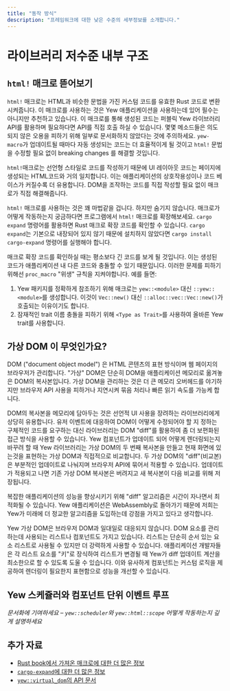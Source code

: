 ```yaml
---
title: "동작 방식"
description: "프레임워크에 대한 낮은 수준의 세부정보를 소개합니다."
---
```


# 라이브러리 저수준 내부 구조

## `html!` 매크로 뜯어보기

`html!` 매크로는 HTML과 비슷한 문법을 가진 커스텀 코드를 유효한 Rust 코드로 변환시켜줍니다.
이 매크로를 사용하는 것은 Yew 애플리케이션을 사용하는데 있어 필수는 아니지만 추천하고 있습니다.
이 매크로를 통해 생성된 코드는 퍼블릭 Yew 라이브러리 API를 활용하며 필요하다면 API를 직접 호출 하실 수 있습니다.
몇몇 메소드들은 의도되지 않은 오용을 피하기 위해 일부로 문서화하지 않았다는 것에 주의하세요.
`yew-macro`가 업데이트될 때마다 자동 생성되는 코드는 더 효율적이게 될 것이고 `html!` 문법을 수정할 필요 없이
breaking changes 를 해결할 것입니다.


`html!`매크로는 선언형 스타일로 코드를 작성하기 때문에 UI 레이아웃 코드는 페이지에 생성되는 HTML코드와
거의 일치합니다. 이는 애플리케이션의 상호작용성이나 코드 베이스가 커질수록 더 유용합니다.
DOM을 조작하는 코드를 직접 작성할 필요 없이 매크로가 직접 해결해줍니다.

`html!` 매크로를 사용하는 것은 꽤 마법같을 겁니다. 하지만 숨기지 않습니다. 매크로가 어떻게 작동하는지 궁금하다면
프로그램에서 `html!` 매크로를 확장해보세요. `cargo expand` 명령어를 활용하면 Rust 매크로 확장 코드를 확인할 수 있습니다.
`cargo expand`는 기본으로 내장되어 있지 않기 때문에 설치하지 않았다면 `cargo install cargo-expand` 명령어를 실행해야 합니다.

매크로 확장 코드를 확인하실 때는 평소보다 긴 코드를 보게 될 것입니다.
이는 생성된 코드가 애플리케이션 내 다른 코드와 충돌할 수 있기 때문입니다.
이러한 문제를 피하기 위해선 `proc_macro` "위생" 규칙을 지켜야합니다. 예를 들면:

1. Yew 패키지를 정확하게 참조하기 위해 매크로는 `yew::<module>` 대신 `::yew::<module>`를 생성합니다.
이것이 `Vec::new()` 대신 `::alloc::vec::Vec::new()`가 호출되는 이유이기도 합니다.
2. 잠재적인 trait 이름 충돌을 피하기 위해 `<Type as Trait>`를 사용하여 올바른 Yew trait를 사용합니다.

## 가상 DOM 이 무엇인가요?

DOM ("document object model") 은 HTML 콘텐츠의 표현 방식이며 웹 페이지의 브라우저가 관리합니다.
"가상" DOM은 단순히 DOM을 애플리케이션 메모리로 옮겨놓은 DOM의 복사본입니다.
가상 DOM을 관리하는 것은 더 큰 메모리 오버헤드를 야기하지만 브라우저 API 사용을 피하거나 지연시켜
묶음 처리나 빠른 읽기 속도를 가능케 합니다. 

DOM의 복사본을 메모리에 담아두는 것은 선언적 UI 사용을 장려하는 라이브러리에게 상당히 유용합니다.
유저 이벤트에 대응하여 DOM이 어떻게 수정되어야 할 지 정하는 구체적인 코드를 요구하는 대신
라이브러리는 DOM "diff"를 활용하여 좀 더 보편화된 접근 방식을 사용할 수 있습니다.
Yew 컴포넌트가 업데이트 되어 어떻게 렌더링되는지 바꾸려 할 때 Yew 라이브러리는 가상 DOM의 두 번째 복사본을 만들고
현재 화면에 있는것을 표현하는 가상 DOM과 직접적으로 비교합니다.
두 가상 DOM의 "diff"(비교본)은 부분적인 업데이트로 나눠지며 브라우저 API에 묶어서 적용할 수 있습니다.
업데이트가 적용되고 나면 기존 가상 DOM 복사본은 버려지고 새 복사본이 다음 비교를 위해 저장됩니다.

복잡한 애플리케이션의 성능을 향상시키기 위해 "diff" 알고리즘은 시간이 자나면서 최적화될 수 있습니다.
Yew 애플리케이션은 WebAssembly로 돌아가기 때문에 저희는 Yew가 미래에 더 정교한 알고리즘을 도입하는데 강점을 가지고 있다고 생각합니다.

Yew 가상 DOM은 브라우저 DOM과 일대일로 대응되지 않습니다. DOM 요소를 관리하는데 사용되는 리스트나 컴포넌트도 가지고 있습니다.
리스트는 단순히 순서 있는 요소 리스트로 사용될 수 있지만 더 강력하게 사용할 수 있습니다.
애플리케이션 개발자들은 각 리스트 요소를 "키"로 장식하여 리스트가 변경될 때
Yew가 diff 업데이트 계산을 최소한으로 할 수 있도록 도울 수 있습니다.
이와 유사하게 컴포넌트는 커스텀 로직을 제공하여 렌더링이 필요한지 표현함으로 성능을 개선할 수 있습니다.

## Yew 스케쥴러와 컴포넌트 단위 이벤트 루프

*문서화에 기여하세요 – `yew::scheduler`와 `yew::html::scope` 어떻게 작동하는지 깊게 설명하세요*

## 추가 자료
* [Rust book에서 가져온 매크로에 대한 더 많은 정보](https://doc.rust-lang.org/stable/book/ch19-06-macros.html)
* [`cargo-expand`에 대한 더 많은 정보](https://github.com/dtolnay/cargo-expand)
* [`yew::virtual_dom`의 API 문서](https://docs.rs/yew/*/yew/virtual_dom/index.html)
